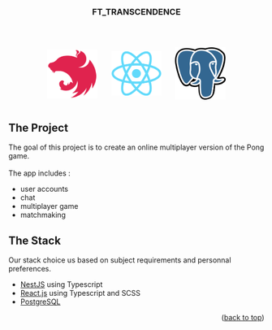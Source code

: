 <div id="top"></div>

<!-- PROJECT LOGO -->
<br />
<div align="center">
  <h3 align="center">FT_TRANSCENDENCE</h3>

  <p align="center">
    <br />
    <div style="display: flex; justify-content: center; align-items: center;">
        <img src="./assets/nestjs.logo.svg" style="width: 100px; margin: 13px;">
        <img src="./assets/reactjs.logo.png" style="width: 100px; margin: 13px;">
        <img src="./assets/postgresql.logo.svg" style="width: 100px; margin: 13px;">
    </div>
  </p>
</div>

<!-- ABOUT THE PROJECT -->
## The Project
The goal of this project is to create an online multiplayer version of the Pong game.
<br/>
<br/>
The app includes : 
* user accounts
* chat
* multiplayer game
* matchmaking

## The Stack

Our stack choice us based on subject requirements and personnal preferences.

* [NestJS](https://nestjs.com/) using Typescript
* [React.js](https://reactjs.org/) using Typescript and SCSS
* [PostgreSQL](https://www.postgresql.org/)

<p align="right">(<a href="#top">back to top</a>)</p>
